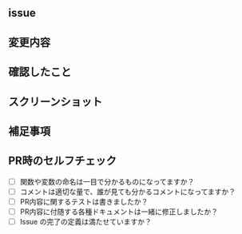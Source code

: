<!-- GitHub Copilot への依頼事項 :コードレビューを実施してコメントをする際は日本語でお願いします。 -->

## issue <!-- #issue番号を記載してください -->

## 変更内容 <!-- 行った変更を簡略に記載してください -->

## 確認したこと <!-- 何を以て変更要件を満たしていると判断したかを記載してください -->

## スクリーンショット <!--  変更がわかる画面があれば記載してください -->

## 補足事項 <!-- 補足で説明が必要な場合記載してください -->

## PR時のセルフチェック <!-- PRのセルフチェックをしてください -->
- [ ] 関数や変数の命名は一目で分かるものになってますか？
- [ ] コメントは適切な量で、誰が見ても分かるコメントになってますか？
- [ ] PR内容に関するテストは書きましたか？
- [ ] PR内容に付随する各種ドキュメントは一緒に修正しましたか？
- [ ] Issue の完了の定義は満たせていますか？
